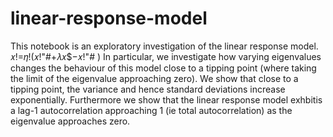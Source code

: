 # linear-response-model

This notebook is an exploratory investigation of the linear response model.
𝑥!=𝜂!(𝑥!"#+𝜆𝑥$−𝑥!"# )
In particular, we investigate how varying eigenvalues changes the behaviour of this model close to a tipping point (where taking the limit of the eigenvalue approaching zero). We show that close to a tipping point, the variance and hence standard deviations increase exponentially. Furthermore we show that the linear response model exhbitis a lag-1 autocorrelation approaching 1 (ie total autocorrelation) as the eigenvalue approaches zero.

